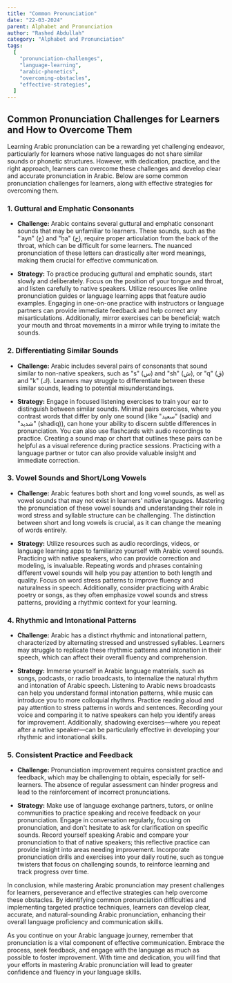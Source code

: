 ```yaml
---
title: "Common Pronunciation"
date: "22-03-2024"
parent: Alphabet and Pronunciation
author: "Rashed Abdullah"
category: "Alphabet and Pronunciation"
tags:
  [
    "pronunciation-challenges",
    "language-learning",
    "arabic-phonetics",
    "overcoming-obstacles",
    "effective-strategies",
  ]
---
```


## Common Pronunciation Challenges for Learners and How to Overcome Them

Learning Arabic pronunciation can be a rewarding yet challenging endeavor, particularly for learners whose native languages do not share similar sounds or phonetic structures. However, with dedication, practice, and the right approach, learners can overcome these challenges and develop clear and accurate pronunciation in Arabic. Below are some common pronunciation challenges for learners, along with effective strategies for overcoming them.

### 1. Guttural and Emphatic Consonants

- **Challenge:**
  Arabic contains several guttural and emphatic consonant sounds that may be unfamiliar to learners. These sounds, such as the "ʿayn" (ع) and "ḥa" (ح), require proper articulation from the back of the throat, which can be difficult for some learners. The nuanced pronunciation of these letters can drastically alter word meanings, making them crucial for effective communication.

- **Strategy:**
  To practice producing guttural and emphatic sounds, start slowly and deliberately. Focus on the position of your tongue and throat, and listen carefully to native speakers. Utilize resources like online pronunciation guides or language learning apps that feature audio examples. Engaging in one-on-one practice with instructors or language partners can provide immediate feedback and help correct any misarticulations. Additionally, mirror exercises can be beneficial; watch your mouth and throat movements in a mirror while trying to imitate the sounds.

### 2. Differentiating Similar Sounds

- **Challenge:**
  Arabic includes several pairs of consonants that sound similar to non-native speakers, such as "s" (س) and "sh" (ش), or "q" (ق) and "k" (ك). Learners may struggle to differentiate between these similar sounds, leading to potential misunderstandings.

- **Strategy:**
  Engage in focused listening exercises to train your ear to distinguish between similar sounds. Minimal pairs exercises, where you contrast words that differ by only one sound (like "سعيد" (sadiq) and "شديد" (shadiq)), can hone your ability to discern subtle differences in pronunciation. You can also use flashcards with audio recordings to practice. Creating a sound map or chart that outlines these pairs can be helpful as a visual reference during practice sessions. Practicing with a language partner or tutor can also provide valuable insight and immediate correction.

### 3. Vowel Sounds and Short/Long Vowels

- **Challenge:**
  Arabic features both short and long vowel sounds, as well as vowel sounds that may not exist in learners' native languages. Mastering the pronunciation of these vowel sounds and understanding their role in word stress and syllable structure can be challenging. The distinction between short and long vowels is crucial, as it can change the meaning of words entirely.

- **Strategy:**
  Utilize resources such as audio recordings, videos, or language learning apps to familiarize yourself with Arabic vowel sounds. Practicing with native speakers, who can provide correction and modeling, is invaluable. Repeating words and phrases containing different vowel sounds will help you pay attention to both length and quality. Focus on word stress patterns to improve fluency and naturalness in speech. Additionally, consider practicing with Arabic poetry or songs, as they often emphasize vowel sounds and stress patterns, providing a rhythmic context for your learning.

### 4. Rhythmic and Intonational Patterns

- **Challenge:**
  Arabic has a distinct rhythmic and intonational pattern, characterized by alternating stressed and unstressed syllables. Learners may struggle to replicate these rhythmic patterns and intonation in their speech, which can affect their overall fluency and comprehension.

- **Strategy:**
  Immerse yourself in Arabic language materials, such as songs, podcasts, or radio broadcasts, to internalize the natural rhythm and intonation of Arabic speech. Listening to Arabic news broadcasts can help you understand formal intonation patterns, while music can introduce you to more colloquial rhythms. Practice reading aloud and pay attention to stress patterns in words and sentences. Recording your voice and comparing it to native speakers can help you identify areas for improvement. Additionally, shadowing exercises—where you repeat after a native speaker—can be particularly effective in developing your rhythmic and intonational skills.

### 5. Consistent Practice and Feedback

- **Challenge:**
  Pronunciation improvement requires consistent practice and feedback, which may be challenging to obtain, especially for self-learners. The absence of regular assessment can hinder progress and lead to the reinforcement of incorrect pronunciations.

- **Strategy:**
  Make use of language exchange partners, tutors, or online communities to practice speaking and receive feedback on your pronunciation. Engage in conversation regularly, focusing on pronunciation, and don't hesitate to ask for clarification on specific sounds. Record yourself speaking Arabic and compare your pronunciation to that of native speakers; this reflective practice can provide insight into areas needing improvement. Incorporate pronunciation drills and exercises into your daily routine, such as tongue twisters that focus on challenging sounds, to reinforce learning and track progress over time.

In conclusion, while mastering Arabic pronunciation may present challenges for learners, perseverance and effective strategies can help overcome these obstacles. By identifying common pronunciation difficulties and implementing targeted practice techniques, learners can develop clear, accurate, and natural-sounding Arabic pronunciation, enhancing their overall language proficiency and communication skills.

As you continue on your Arabic language journey, remember that pronunciation is a vital component of effective communication. Embrace the process, seek feedback, and engage with the language as much as possible to foster improvement. With time and dedication, you will find that your efforts in mastering Arabic pronunciation will lead to greater confidence and fluency in your language skills.
